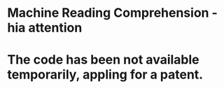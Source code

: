 # Machine Reading Comprehension - hia attention 
# The code has been not available temporarily, appling for a patent.
